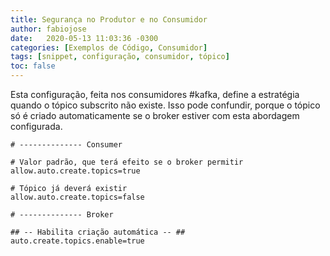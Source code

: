 ```yaml
---
title: Segurança no Produtor e no Consumidor
author: fabiojose
date:   2020-05-13 11:03:36 -0300
categories: [Exemplos de Código, Consumidor]
tags: [snippet, configuração, consumidor, tópico]
toc: false
---
```


Esta configuração, feita nos consumidores #kafka, define a estratégia quando o tópico subscrito não existe. Isso pode confundir, porque o tópico só é criado automaticamente se o broker estiver com esta abordagem configurada.

```properties
# -------------- Consumer

# Valor padrão, que terá efeito se o broker permitir
allow.auto.create.topics=true

# Tópico já deverá existir
allow.auto.create.topics=false

# -------------- Broker

## -- Habilita criação automática -- ##
auto.create.topics.enable=true
```